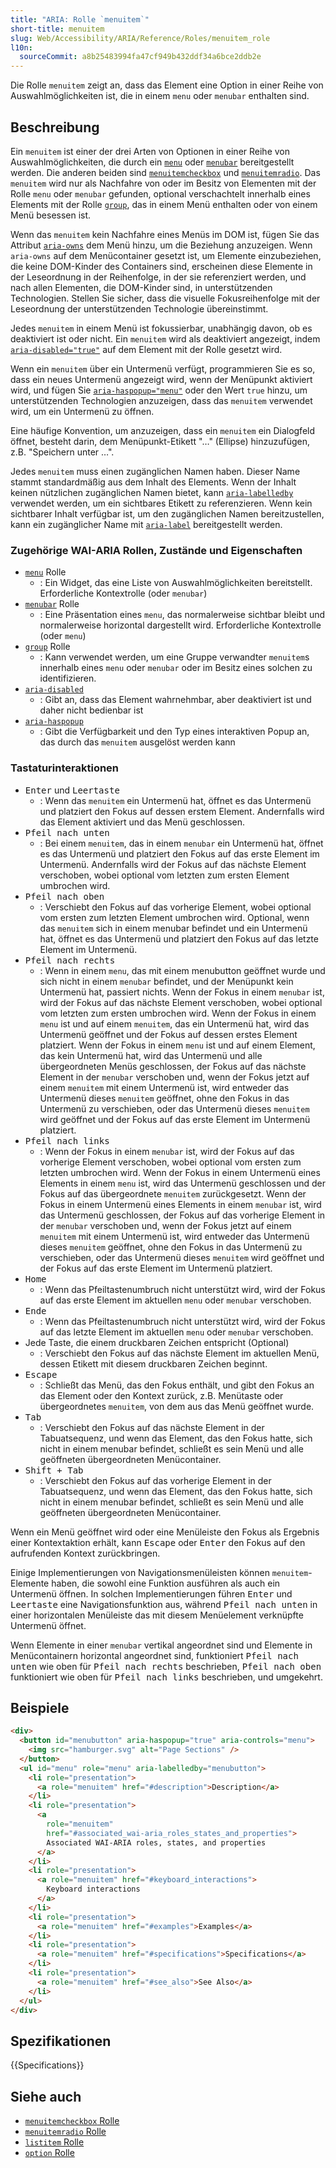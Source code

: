 ```yaml
---
title: "ARIA: Rolle `menuitem`"
short-title: menuitem
slug: Web/Accessibility/ARIA/Reference/Roles/menuitem_role
l10n:
  sourceCommit: a8b25483994fa47cf949b432ddf34a6bce2ddb2e
---
```


Die Rolle `menuitem` zeigt an, dass das Element eine Option in einer Reihe von Auswahlmöglichkeiten ist, die in einem `menu` oder `menubar` enthalten sind.

## Beschreibung

Ein `menuitem` ist einer der drei Arten von Optionen in einer Reihe von Auswahlmöglichkeiten, die durch ein [`menu`](/de/docs/Web/Accessibility/ARIA/Reference/Roles/menu_role) oder [`menubar`](/de/docs/Web/Accessibility/ARIA/Reference/Roles/menubar_role) bereitgestellt werden. Die anderen beiden sind [`menuitemcheckbox`](/de/docs/Web/Accessibility/ARIA/Reference/Roles/menuitemcheckbox_role) und [`menuitemradio`](/de/docs/Web/Accessibility/ARIA/Reference/Roles/menuitemradio_role). Das `menuitem` wird nur als Nachfahre von oder im Besitz von Elementen mit der Rolle `menu` oder `menubar` gefunden, optional verschachtelt innerhalb eines Elements mit der Rolle [`group`](/de/docs/Web/Accessibility/ARIA/Reference/Roles/group_role), das in einem Menü enthalten oder von einem Menü besessen ist.

Wenn das `menuitem` kein Nachfahre eines Menüs im DOM ist, fügen Sie das Attribut [`aria-owns`](/de/docs/Web/Accessibility/ARIA/Reference/Attributes/aria-owns) dem Menü hinzu, um die Beziehung anzuzeigen. Wenn `aria-owns` auf dem Menücontainer gesetzt ist, um Elemente einzubeziehen, die keine DOM-Kinder des Containers sind, erscheinen diese Elemente in der Leseordnung in der Reihenfolge, in der sie referenziert werden, und nach allen Elementen, die DOM-Kinder sind, in unterstützenden Technologien. Stellen Sie sicher, dass die visuelle Fokusreihenfolge mit der Leseordnung der unterstützenden Technologie übereinstimmt.

Jedes `menuitem` in einem Menü ist fokussierbar, unabhängig davon, ob es deaktiviert ist oder nicht. Ein `menuitem` wird als deaktiviert angezeigt, indem [`aria-disabled="true"`](/de/docs/Web/Accessibility/ARIA/Reference/Attributes/aria-disabled) auf dem Element mit der Rolle gesetzt wird.

Wenn ein `menuitem` über ein Untermenü verfügt, programmieren Sie es so, dass ein neues Untermenü angezeigt wird, wenn der Menüpunkt aktiviert wird, und fügen Sie [`aria-haspopup="menu"`](/de/docs/Web/Accessibility/ARIA/Reference/Attributes/aria-haspopup) oder den Wert `true` hinzu, um unterstützenden Technologien anzuzeigen, dass das `menuitem` verwendet wird, um ein Untermenü zu öffnen.

Eine häufige Konvention, um anzuzeigen, dass ein `menuitem` ein Dialogfeld öffnet, besteht darin, dem Menüpunkt-Etikett "…" (Ellipse) hinzuzufügen, z.B. "Speichern unter …".

Jedes `menuitem` muss einen zugänglichen Namen haben. Dieser Name stammt standardmäßig aus dem Inhalt des Elements. Wenn der Inhalt keinen nützlichen zugänglichen Namen bietet, kann [`aria-labelledby`](/de/docs/Web/Accessibility/ARIA/Reference/Attributes/aria-labelledby) verwendet werden, um ein sichtbares Etikett zu referenzieren. Wenn kein sichtbarer Inhalt verfügbar ist, um den zugänglichen Namen bereitzustellen, kann ein zugänglicher Name mit [`aria-label`](/de/docs/Web/Accessibility/ARIA/Reference/Attributes/aria-label) bereitgestellt werden.

### Zugehörige WAI-ARIA Rollen, Zustände und Eigenschaften

- [`menu`](/de/docs/Web/Accessibility/ARIA/Reference/Roles/menu_role) Rolle
  - : Ein Widget, das eine Liste von Auswahlmöglichkeiten bereitstellt. Erforderliche Kontextrolle (oder `menubar`)
- [`menubar`](/de/docs/Web/Accessibility/ARIA/Reference/Roles/menubar_role) Rolle
  - : Eine Präsentation eines `menu`, das normalerweise sichtbar bleibt und normalerweise horizontal dargestellt wird. Erforderliche Kontextrolle (oder `menu`)
- [`group`](/de/docs/Web/Accessibility/ARIA/Reference/Roles/group_role) Rolle
  - : Kann verwendet werden, um eine Gruppe verwandter `menuitem`s innerhalb eines `menu` oder `menubar` oder im Besitz eines solchen zu identifizieren.
- [`aria-disabled`](/de/docs/Web/Accessibility/ARIA/Reference/Attributes/aria-disabled)
  - : Gibt an, dass das Element wahrnehmbar, aber deaktiviert ist und daher nicht bedienbar ist
- [`aria-haspopup`](/de/docs/Web/Accessibility/ARIA/Reference/Attributes/aria-haspopup)
  - : Gibt die Verfügbarkeit und den Typ eines interaktiven Popup an, das durch das `menuitem` ausgelöst werden kann

### Tastaturinteraktionen

- <kbd>Enter</kbd> und <kbd>Leertaste</kbd>
  - : Wenn das `menuitem` ein Untermenü hat, öffnet es das Untermenü und platziert den Fokus auf dessen erstem Element. Andernfalls wird das Element aktiviert und das Menü geschlossen.
- <kbd>Pfeil nach unten</kbd>
  - : Bei einem `menuitem`, das in einem `menubar` ein Untermenü hat, öffnet es das Untermenü und platziert den Fokus auf das erste Element im Untermenü. Andernfalls wird der Fokus auf das nächste Element verschoben, wobei optional vom letzten zum ersten Element umbrochen wird.
- <kbd>Pfeil nach oben</kbd>
  - : Verschiebt den Fokus auf das vorherige Element, wobei optional vom ersten zum letzten Element umbrochen wird. Optional, wenn das `menuitem` sich in einem menubar befindet und ein Untermenü hat, öffnet es das Untermenü und platziert den Fokus auf das letzte Element im Untermenü.
- <kbd>Pfeil nach rechts</kbd>
  - : Wenn in einem `menu`, das mit einem menubutton geöffnet wurde und sich nicht in einem `menubar` befindet, und der Menüpunkt kein Untermenü hat, passiert nichts. Wenn der Fokus in einem `menubar` ist, wird der Fokus auf das nächste Element verschoben, wobei optional vom letzten zum ersten umbrochen wird. Wenn der Fokus in einem `menu` ist und auf einem `menuitem`, das ein Untermenü hat, wird das Untermenü geöffnet und der Fokus auf dessen erstes Element platziert. Wenn der Fokus in einem `menu` ist und auf einem Element, das kein Untermenü hat, wird das Untermenü und alle übergeordneten Menüs geschlossen, der Fokus auf das nächste Element in der `menubar` verschoben und, wenn der Fokus jetzt auf einem `menuitem` mit einem Untermenü ist, wird entweder das Untermenü dieses `menuitem` geöffnet, ohne den Fokus in das Untermenü zu verschieben, oder das Untermenü dieses `menuitem` wird geöffnet und der Fokus auf das erste Element im Untermenü platziert.
- <kbd>Pfeil nach links</kbd>
  - : Wenn der Fokus in einem `menubar` ist, wird der Fokus auf das vorherige Element verschoben, wobei optional vom ersten zum letzten umbrochen wird. Wenn der Fokus in einem Untermenü eines Elements in einem `menu` ist, wird das Untermenü geschlossen und der Fokus auf das übergeordnete `menuitem` zurückgesetzt. Wenn der Fokus in einem Untermenü eines Elements in einem `menubar` ist, wird das Untermenü geschlossen, der Fokus auf das vorherige Element in der `menubar` verschoben und, wenn der Fokus jetzt auf einem `menuitem` mit einem Untermenü ist, wird entweder das Untermenü dieses `menuitem` geöffnet, ohne den Fokus in das Untermenü zu verschieben, oder das Untermenü dieses `menuitem` wird geöffnet und der Fokus auf das erste Element im Untermenü platziert.
- <kbd>Home</kbd>
  - : Wenn das Pfeiltastenumbruch nicht unterstützt wird, wird der Fokus auf das erste Element im aktuellen `menu` oder `menubar` verschoben.
- <kbd>Ende</kbd>
  - : Wenn das Pfeiltastenumbruch nicht unterstützt wird, wird der Fokus auf das letzte Element im aktuellen `menu` oder `menubar` verschoben.
- Jede Taste, die einem druckbaren Zeichen entspricht (Optional)
  - : Verschiebt den Fokus auf das nächste Element im aktuellen Menü, dessen Etikett mit diesem druckbaren Zeichen beginnt.
- <kbd>Escape</kbd>
  - : Schließt das Menü, das den Fokus enthält, und gibt den Fokus an das Element oder den Kontext zurück, z.B. Menütaste oder übergeordnetes `menuitem`, von dem aus das Menü geöffnet wurde.
- <kbd>Tab</kbd>
  - : Verschiebt den Fokus auf das nächste Element in der Tabuatsequenz, und wenn das Element, das den Fokus hatte, sich nicht in einem menubar befindet, schließt es sein Menü und alle geöffneten übergeordneten Menücontainer.
- <kbd>Shift + Tab</kbd>
  - : Verschiebt den Fokus auf das vorherige Element in der Tabuatsequenz, und wenn das Element, das den Fokus hatte, sich nicht in einem menubar befindet, schließt es sein Menü und alle geöffneten übergeordneten Menücontainer.

Wenn ein Menü geöffnet wird oder eine Menüleiste den Fokus als Ergebnis einer Kontextaktion erhält, kann <kbd>Escape</kbd> oder <kbd>Enter</kbd> den Fokus auf den aufrufenden Kontext zurückbringen.

Einige Implementierungen von Navigationsmenüleisten können `menuitem`-Elemente haben, die sowohl eine Funktion ausführen als auch ein Untermenü öffnen. In solchen Implementierungen führen <kbd>Enter</kbd> und <kbd>Leertaste</kbd> eine Navigationsfunktion aus, während <kbd>Pfeil nach unten</kbd> in einer horizontalen Menüleiste das mit diesem Menüelement verknüpfte Untermenü öffnet.

Wenn Elemente in einer `menubar` vertikal angeordnet sind und Elemente in Menücontainern horizontal angeordnet sind, funktioniert <kbd>Pfeil nach unten</kbd> wie oben für <kbd>Pfeil nach rechts</kbd> beschrieben, <kbd>Pfeil nach oben</kbd> funktioniert wie oben für <kbd>Pfeil nach links</kbd> beschrieben, und umgekehrt.

## Beispiele

```html
<div>
  <button id="menubutton" aria-haspopup="true" aria-controls="menu">
    <img src="hamburger.svg" alt="Page Sections" />
  </button>
  <ul id="menu" role="menu" aria-labelledby="menubutton">
    <li role="presentation">
      <a role="menuitem" href="#description">Description</a>
    </li>
    <li role="presentation">
      <a
        role="menuitem"
        href="#associated_wai-aria_roles_states_and_properties">
        Associated WAI-ARIA roles, states, and properties
      </a>
    </li>
    <li role="presentation">
      <a role="menuitem" href="#keyboard_interactions">
        Keyboard interactions
      </a>
    </li>
    <li role="presentation">
      <a role="menuitem" href="#examples">Examples</a>
    </li>
    <li role="presentation">
      <a role="menuitem" href="#specifications">Specifications</a>
    </li>
    <li role="presentation">
      <a role="menuitem" href="#see_also">See Also</a>
    </li>
  </ul>
</div>
```

## Spezifikationen

{{Specifications}}

## Siehe auch

- [`menuitemcheckbox` Rolle](/de/docs/Web/Accessibility/ARIA/Reference/Roles/menuitemcheckbox_role)
- [`menuitemradio` Rolle](/de/docs/Web/Accessibility/ARIA/Reference/Roles/menuitemradio_role)
- [`listitem` Rolle](/de/docs/Web/Accessibility/ARIA/Reference/Roles/listitem_role)
- [`option` Rolle](/de/docs/Web/Accessibility/ARIA/Reference/Roles/option_role)
